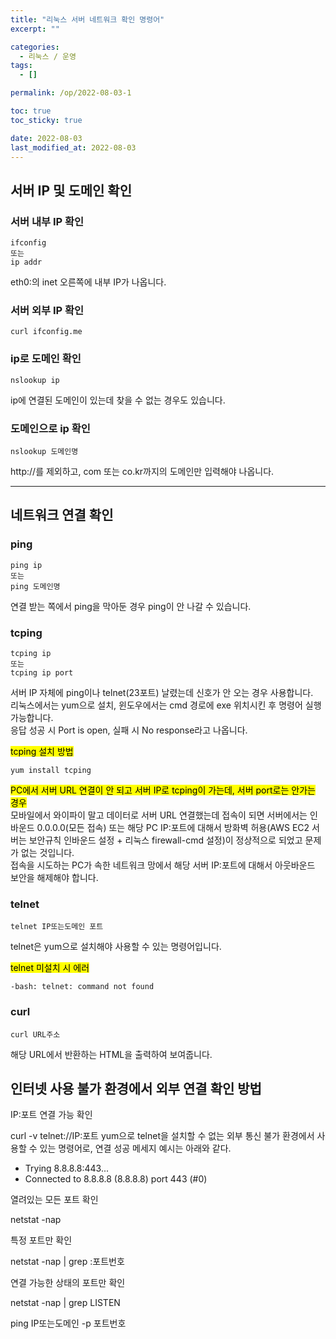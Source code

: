 ```yaml
---
title: "리눅스 서버 네트워크 확인 명령어"
excerpt: ""

categories:
  - 리눅스 / 운영
tags:
  - []

permalink: /op/2022-08-03-1

toc: true
toc_sticky: true

date: 2022-08-03
last_modified_at: 2022-08-03
---
```


## 서버 IP 및 도메인 확인

### 서버 내부 IP 확인
```
ifconfig
또는
ip addr
```
eth0:의 inet 오른쪽에 내부 IP가 나옵니다.

### 서버 외부 IP 확인
```
curl ifconfig.me
```

### ip로 도메인 확인
```
nslookup ip
```
ip에 연결된 도메인이 있는데 찾을 수 없는 경우도 있습니다.

### 도메인으로 ip 확인
```
nslookup 도메인명
```
http://를 제외하고, com 또는 co.kr까지의 도메인만 입력해야 나옵니다.

---

## 네트워크 연결 확인

### ping
```
ping ip
또는
ping 도메인명
```
연결 받는 쪽에서 ping을 막아둔 경우 ping이 안 나갈 수 있습니다.

### tcping
```
tcping ip
또는
tcping ip port
```
서버 IP 자체에 ping이나 telnet(23포트) 날렸는데 신호가 안 오는 경우 사용합니다.  
리눅스에서는 yum으로 설치, 윈도우에서는 cmd 경로에 exe 위치시킨 후 명령어 실행 가능합니다.  
응답 성공 시 Port is open, 실패 시 No response라고 나옵니다.

<mark>tcping 설치 방법</mark>
```
yum install tcping
```

<mark>PC에서 서버 URL 연결이 안 되고 서버 IP로 tcping이 가는데, 서버 port로는 안가는 경우</mark>  
모바일에서 와이파이 말고 데이터로 서버 URL 연결했는데 접속이 되면 서버에서는 인바운드 0.0.0.0(모든 접속) 또는 해당 PC IP:포트에 대해서 방화벽 허용(AWS EC2 서버는 보안규칙 인바운드 설정 + 리눅스 firewall-cmd 설정)이 정상적으로 되었고 문제가 없는 것입니다.  
접속을 시도하는 PC가 속한 네트워크 망에서 해당 서버 IP:포트에 대해서 아웃바운드 보안을 해제해야 합니다.

### telnet
```
telnet IP또는도메인 포트
```
telnet은 yum으로 설치해야 사용할 수 있는 명령어입니다.

<mark>telnet 미설치 시 에러</mark>
```
-bash: telnet: command not found
```

### curl
```
curl URL주소
```
해당 URL에서 반환하는 HTML을 출력하여 보여줍니다.












## 인터넷 사용 불가 환경에서 외부 연결 확인 방법


IP:포트 연결 가능 확인

curl -v telnet://IP:포트
yum으로 telnet을 설치할 수 없는 외부 통신 불가 환경에서 사용할 수 있는 명령어로, 연결 성공 메세지 예시는 아래와 같다.

*   Trying 8.8.8.8:443...
* Connected to 8.8.8.8 (8.8.8.8) port 443 (#0)


열려있는 모든 포트 확인

netstat -nap


특정 포트만 확인

netstat -nap | grep :포트번호


 연결 가능한 상태의 포트만 확인

netstat -nap | grep LISTEN




ping IP또는도메인 -p 포트번호





